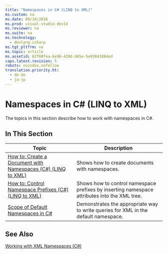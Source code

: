 ```yaml
---
title: "Namespaces in C# (LINQ to XML)"
ms.custom: na
ms.date: 09/18/2016
ms.prod: visual-studio-dev14
ms.reviewer: na
ms.suite: na
ms.technology: 
  - devlang-csharp
ms.tgt_pltfrm: na
ms.topic: article
ms.assetid: 62f60fea-6e98-420d-b85e-5e93843884ed
caps.latest.revision: 5
robots: noindex,nofollow
translation.priority.ht: 
  - de-de
  - ja-jp
---
```

# Namespaces in C# (LINQ to XML)
The topics in this section describe how to work with namespaces in C#.  
  
## In This Section  
  
|Topic|Description|  
|-----------|-----------------|  
|[How to: Create a Document with Namespaces (C#) (LINQ to XML)](../vs140/How-to--Create-a-Document-with-Namespaces--C#---LINQ-to-XML-2.md)|Shows how to create documents with namespaces.|  
|[How to: Control Namespace Prefixes (C#) (LINQ to XML)](../vs140/How-to--Control-Namespace-Prefixes--C#---LINQ-to-XML-2.md)|Shows how to control namespace prefixes by inserting namespace attributes into the XML tree.|  
|[Scope of Default Namespaces in C#](../vs140/Scope-of-Default-Namespaces-in-C#1.md)|Demonstrates the appropriate way to write queries for XML in the default namespace.|  
  
## See Also  
 [Working with XML Namespaces (C#)](../Topic/Working%20with%20XML%20Namespaces%20\(C%23\).md)
